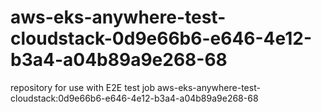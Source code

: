 # aws-eks-anywhere-test-cloudstack-0d9e66b6-e646-4e12-b3a4-a04b89a9e268-68
repository for use with E2E test job aws-eks-anywhere-test-cloudstack:0d9e66b6-e646-4e12-b3a4-a04b89a9e268-68
